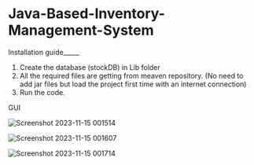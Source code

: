 # Java-Based-Inventory-Management-System

Installation guide_____

1. Create the database (stockDB) in Lib folder
2. All the required files are getting from meaven repository. (No need to add jar files but load the project first time with an internet connection)
3. Run the code.


GUI

![Screenshot 2023-11-15 001514](https://github.com/Randil-Hasanga/Stock-Portfolio-Management-System/assets/126873904/9d2f6325-70de-442d-a9b3-260c50b1ffee)

![Screenshot 2023-11-15 001607](https://github.com/Randil-Hasanga/Stock-Portfolio-Management-System/assets/126873904/dc411d36-f474-471b-950e-996b9d420106)

![Screenshot 2023-11-15 001714](https://github.com/Randil-Hasanga/Stock-Portfolio-Management-System/assets/126873904/2401675a-906a-498b-9232-be6fb7932797)
